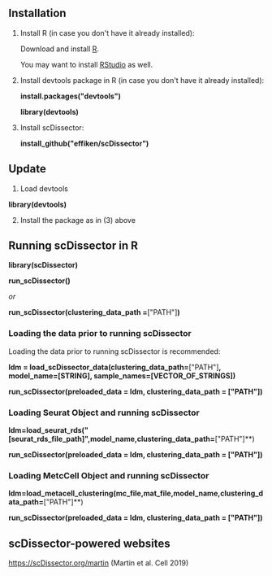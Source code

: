 ## Installation

1.  Install R (in case you don't have it already installed):

    Download and install [R](https://cran.r-project.org/).
    
    You may want to install [RStudio](https://www.rstudio.com/) as well.
    
2.  Install devtools package in R (in case you don't have it already installed):

    **install.packages("devtools")**
    
    **library(devtools)**
    
3.  Install scDissector:

    **install_github("effiken/scDissector")**


## Update

1. Load devtools

**library(devtools)**

2. Install the package as in (3) above


## Running scDissector in R

**library(scDissector)**

**run_scDissector()**

*or*

**run_scDissector(clustering_data_path =**["PATH"]**)**

### Loading the data prior to running scDissector

Loading the data prior to running scDissector is recommended: 

**ldm = load_scDissector_data(clustering_data_path=**["PATH"]**, model_name=[STRING], sample_names=[VECTOR_OF_STRINGS])**

**run_scDissector(preloaded_data = ldm, clustering_data_path = **["PATH"]**)**

### Loading Seurat Object and running scDissector

**ldm=load_seurat_rds("[seurat_rds_file_path]",model_name,clustering_data_path=**["PATH"]**)

**run_scDissector(preloaded_data = ldm, clustering_data_path = **["PATH"]**)**

### Loading MetcCell Object and running scDissector

**ldm=load_metacell_clustering(mc_file,mat_file,model_name,clustering_data_path=**["PATH"]**)

**run_scDissector(preloaded_data = ldm, clustering_data_path = **["PATH"]**)**


## scDissector-powered websites

https://scDissector.org/martin (Martin et al. Cell 2019)

